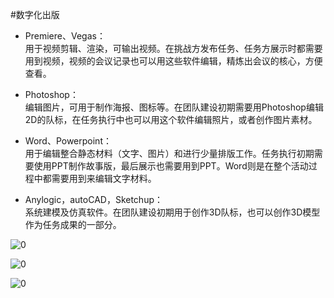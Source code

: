 #数字化出版

* Premiere、Vegas：  
用于视频剪辑、渲染，可输出视频。在挑战方发布任务、任务方展示时都需要用到视频，视频的会议记录也可以用这些软件编辑，精炼出会议的核心，方便查看。

* Photoshop：  
编辑图片，可用于制作海报、图标等。在团队建设初期需要用Photoshop编辑2D的队标，在任务执行中也可以用这个软件编辑照片，或者创作图片素材。

* Word、Powerpoint：  
用于编辑整合静态材料（文字、图片）和进行少量排版工作。任务执行初期需要使用PPT制作故事版，最后展示也需要用到PPT。Word则是在整个活动过程中都需要用到来编辑文字材料。

* Anylogic，autoCAD，Sketchup：  
系统建模及仿真软件。在团队建设初期用于创作3D队标，也可以创作3D模型作为任务成果的一部分。

![0](../../assets/digitized_tools/digital_publishing/00.jpg)

![0](../../assets/digitized_tools/digital_publishing/01.jpg)

![0](../../assets/digitized_tools/digital_publishing/02.jpg)
